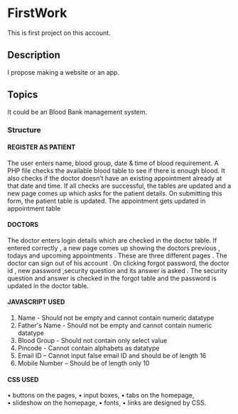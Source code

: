# FirstWork
This is first project on this account.

## Description
I propose making a website or an app.

## Topics
It could be an Blood Bank management system.

### Structure

#### REGISTER AS PATIENT
The user enters name, blood group, date & time of blood requirement. A PHP file checks the available blood table to see if there is enough blood. It also checks if the doctor doesn’t have an existing appointment already at that date and time. If all checks are successful, the tables are updated and a new page comes up which asks for the patient details. On submitting this form, the patient table is updated. The appointment gets updated in appointment table

#### DOCTORS
The doctor enters login details which are checked in the doctor table. If entered correctly , a new page comes up showing the doctors previous , todays and upcoming appointments . These are three different pages . The doctor can sign out of his account . On clicking forgot password, the doctor id , new password ,security question and its answer is asked . The security question and answer is checked in the forgot table and the password is updated in the doctor table.

#### JAVASCRIPT USED
1)	Name - Should not be empty and cannot contain numeric datatype
2)	Father's Name - Should not be empty and cannot contain numeric datatype
3)	Blood Group - Should not contain only select value
4)	Pincode -  Cannot contain alphabets as datatype
5)	Email ID – Cannot input false email ID and should be of length 16
6)	Mobile Number – Should be of length only 10

#### CSS USED
•	buttons on the pages,
•	input boxes, 
•	tabs on the homepage,  
•	slideshow on the homepage,
•	fonts,
•	links
are designed by CSS.
